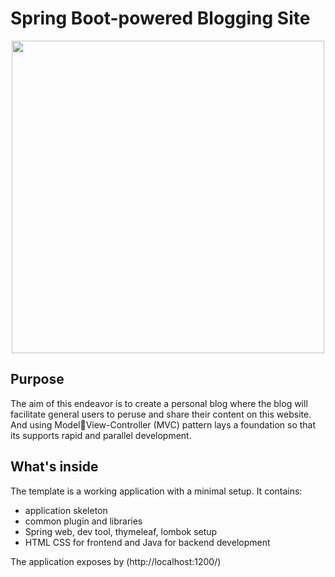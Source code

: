 # Spring Boot-powered Blogging Site

<p align="center">
 <img src = "https://firstsiteguide.com/wp-content/uploads/2018/04/The-best-blogging-sites.png" width =500/>
 
## Purpose

The aim of this endeavor is to create a personal blog where the  blog will facilitate general users to peruse and share their content  on this website. And using ModelView-Controller (MVC) pattern lays a foundation so that its supports rapid and parallel development.

## What's inside

The template is a working application with a minimal setup. It contains:
 * application skeleton
 * common plugin and libraries
 * Spring web, dev tool, thymeleaf, lombok setup
 * HTML CSS for frontend and Java for backend development

 The application exposes by (http://localhost:1200/)
 
